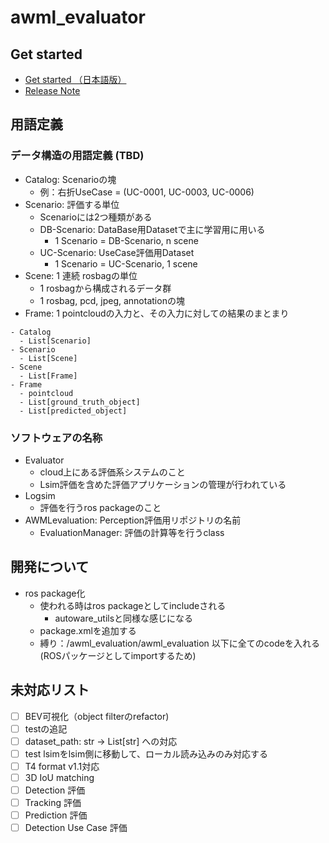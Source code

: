 # awml_evaluator

## Get started

- [Get started （日本語版）](docs/get_started_ja.md)
- [Release Note](docs/release_note.md)

## 用語定義

### データ構造の用語定義 (TBD)

- Catalog: Scenarioの塊
  - 例：右折UseCase = (UC-0001, UC-0003, UC-0006)
- Scenario: 評価する単位
  - Scenarioには2つ種類がある
  - DB-Scenario: DataBase用Datasetで主に学習用に用いる
    - 1 Scenario = DB-Scenario, n scene
  - UC-Scenario: UseCase評価用Dataset
    - 1 Scenario = UC-Scenario, 1 scene
- Scene: 1 連続 rosbagの単位
  - 1 rosbagから構成されるデータ群
  - 1 rosbag, pcd, jpeg, annotationの塊
- Frame: 1 pointcloudの入力と、その入力に対しての結果のまとまり

```
- Catalog
  - List[Scenario]
- Scenario
  - List[Scene]
- Scene
  - List[Frame]
- Frame
  - pointcloud
  - List[ground_truth_object]
  - List[predicted_object]
```

### ソフトウェアの名称

- Evaluator
  - cloud上にある評価系システムのこと
  - Lsim評価を含めた評価アプリケーションの管理が行われている
- Logsim
  - 評価を行うros packageのこと
- AWMLevaluation: Perception評価用リポジトリの名前
  - EvaluationManager: 評価の計算等を行うclass

## 開発について

- ros package化
  - 使われる時はros packageとしてincludeされる
    - autoware_utilsと同様な感じになる
  - package.xmlを追加する
  - 縛り：/awml_evaluation/awml_evaluation 以下に全てのcodeを入れる(ROSパッケージとしてimportするため)

## 未対応リスト

- [ ] BEV可視化（object filterのrefactor)
- [ ] testの追記
- [ ] dataset_path: str -> List[str] への対応
- [ ] test lsimをlsim側に移動して、ローカル読み込みのみ対応する
- [ ] T4 format v1.1対応
- [ ] 3D IoU matching
- [ ] Detection 評価
- [ ] Tracking 評価
- [ ] Prediction 評価
- [ ] Detection Use Case 評価

